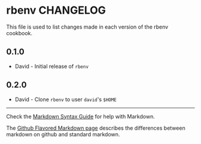 # rbenv CHANGELOG

This file is used to list changes made in each version of the rbenv cookbook.

## 0.1.0
- David - Initial release of `rbenv`

## 0.2.0
- David - Clone `rbenv` to user `david`'s `$HOME`

- - -
Check the [Markdown Syntax Guide](http://daringfireball.net/projects/markdown/syntax) for help with Markdown.

The [Github Flavored Markdown page](http://github.github.com/github-flavored-markdown/) describes the differences between markdown on github and standard markdown.
